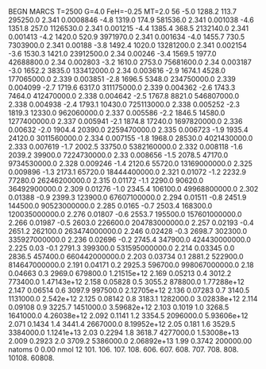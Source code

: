 BEGN
MARCS T=2500 G=4.0 FeH=-0.25 MT=2.0
                  56
-5.0 1288.2 113.7 295250.0 2.341 0.0008846 
-4.8 1319.0 174.9 581536.0 2.341 0.001038 
-4.6 1351.8 257.0 1126530.0 2.341 0.001215 
-4.4 1385.4 368.5 2132140.0 2.341 0.001413 
-4.2 1420.0 520.9 3971970.0 2.341 0.001634 
-4.0 1455.7 730.5 7303900.0 2.341 0.00188 
-3.8 1492.4 1020.0 13281200.0 2.341 0.002154 
-3.6 1530.3 1421.0 23912500.0 2.34 0.00246 
-3.4 1569.5 1977.0 42688800.0 2.34 0.002803 
-3.2 1610.0 2753.0 75681600.0 2.34 0.003187 
-3.0 1652.2 3835.0 133412000.0 2.34 0.003616 
-2.9 1674.1 4528.0 177065000.0 2.339 0.003851 
-2.8 1696.5 5348.0 234750000.0 2.339 0.004099 
-2.7 1719.6 6317.0 311175000.0 2.339 0.004362 
-2.6 1743.3 7464.0 412470000.0 2.338 0.004642 
-2.5 1767.8 8821.0 546807000.0 2.338 0.004938 
-2.4 1793.1 10430.0 725113000.0 2.338 0.005252 
-2.3 1819.3 12330.0 962060000.0 2.337 0.005586 
-2.2 1846.5 14580.0 1277400000.0 2.337 0.005941 
-2.1 1874.8 17240.0 1697820000.0 2.336 0.00632 
-2.0 1904.4 20390.0 2259470000.0 2.335 0.006723 
-1.9 1935.4 24120.0 3011560000.0 2.334 0.007155 
-1.8 1968.0 28530.0 4021430000.0 2.333 0.007619 
-1.7 2002.5 33750.0 5382160000.0 2.332 0.008118 
-1.6 2039.2 39900.0 7224730000.0 2.33 0.008656 
-1.5 2078.5 47170.0 9734530000.0 2.328 0.009246 
-1.4 2120.6 55720.0 13169000000.0 2.325 0.009896 
-1.3 2173.1 65720.0 18444400000.0 2.321 0.01072 
-1.2 2232.9 77280.0 26246200000.0 2.315 0.01172 
-1.1 2290.0 90620.0 36492900000.0 2.309 0.01276 
-1.0 2345.4 106100.0 49968800000.0 2.302 0.01388 
-0.9 2399.3 123900.0 67607100000.0 2.294 0.01511 
-0.8 2451.9 144500.0 90523000000.0 2.285 0.0165 
-0.7 2503.4 168300.0 120035000000.0 2.276 0.01807 
-0.6 2553.7 195500.0 157601000000.0 2.266 0.01987 
-0.5 2603.0 226600.0 204783000000.0 2.257 0.02193 
-0.4 2651.2 262100.0 263474000000.0 2.246 0.02428 
-0.3 2698.7 302300.0 335927000000.0 2.236 0.02696 
-0.2 2745.4 347900.0 424430000000.0 2.225 0.03 
-0.1 2791.3 399300.0 531595000000.0 2.214 0.03345 
0.0 2836.5 457400.0 660442000000.0 2.203 0.03734 
0.1 2881.2 522900.0 814647000000.0 2.191 0.04171 
0.2 2925.3 596700.0 998067000000.0 2.18 0.04663 
0.3 2969.0 679800.0 1.21515e+12 2.169 0.05213 
0.4 3012.2 773400.0 1.47143e+12 2.158 0.05828 
0.5 3055.2 878800.0 1.77288e+12 2.147 0.06514 
0.6 3097.9 997500.0 2.12705e+12 2.136 0.07283 
0.7 3140.5 1131000.0 2.542e+12 2.125 0.08142 
0.8 3183.1 1282000.0 3.02838e+12 2.114 0.09108 
0.9 3225.7 1451000.0 3.59682e+12 2.103 0.1019 
1.0 3268.5 1641000.0 4.26038e+12 2.092 0.1141 
1.2 3354.5 2096000.0 5.93606e+12 2.071 0.1434 
1.4 3441.4 2667000.0 8.19952e+12 2.05 0.181 
1.6 3529.5 3384000.0 1.1241e+13 2.03 0.2294 
1.8 3618.7 4277000.0 1.53008e+13 2.009 0.2923 
2.0 3709.2 5386000.0 2.06892e+13 1.99 0.3742 
200000.00
natoms              0      0.00
nmol          12
          101.         106.       107.      108.         606.        607.        608.
          707.         708.       808.    10108.       60808.
